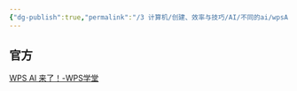 ```yaml
---
{"dg-publish":true,"permalink":"/3 计算机/创建、效率与技巧/AI/不同的ai/wpsAI/","title":"wpsAI","tags":["category/AI"]}
---
```



## 官方
[WPS AI 来了！-WPS学堂](https://www.wps.cn/learning/article/detail/id/332552)